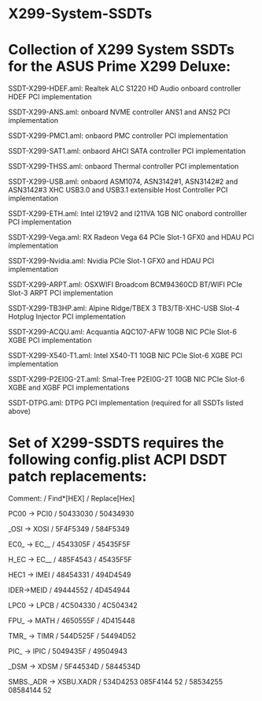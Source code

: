 # X299-System-SSDTs

# Collection of X299 System SSDTs for the ASUS Prime X299 Deluxe:

SSDT-X299-HDEF.aml: Realtek ALC S1220 HD Audio onboard controller HDEF PCI implementation

SSDT-X299-ANS.aml: onboard NVME controller ANS1 and ANS2 PCI implementation

SSDT-X299-PMC1.aml: onbaord PMC controller PCI implementation

SSDT-X299-SAT1.aml: onbaord AHCI SATA controller PCI implementation

SSDT-X299-THSS.aml: onbaord Thermal controller PCI implementation

SSDT-X299-USB.aml: onbaord ASM1074, ASN3142#1, ASN3142#2 and ASN3142#3 XHC USB3.0 and USB3.1 extensible Host Controller PCI implementation 

SSDT-X299-ETH.aml: Intel I219V2 and I211VA 1GB NIC onabord controlller PCI implementation 

SSDT-X299-Vega.aml: RX Radeon Vega 64 PCIe Slot-1 GFX0 and HDAU PCI implementation

SSDT-X299-Nvidia.aml: Nvidia PCIe Slot-1 GFX0 and HDAU PCI implementation

SSDT-X299-ARPT.aml: OSXWIFI Broadcom BCM94360CD BT/WIFI PCIe Slot-3 ARPT PCI implementation

SSDT-X299-TB3HP.aml: Alpine Ridge/TBEX 3 TB3/TB-XHC-USB Slot-4 Hotplug Injector PCI implementation 

SSDT-X299-ACQU.aml: Acquantia AQC107-AFW 10GB NIC PCIe Slot-6 XGBE PCI implementation

SSDT-X299-X540-T1.aml: Intel X540-T1 10GB NIC PCIe Slot-6 XGBE PCI implementation

SSDT-X299-P2EI0G-2T.aml: Smal-Tree P2EI0G-2T 10GB NIC PCIe Slot-6 XGBE and XGBF PCI implementations

SSDT-DTPG.aml: DTPG PCI implementation (required for all SSDTs listed above)

# Set of X299-SSDTS requires the following config.plist ACPI DSDT patch replacements:

Comment:   /    Find*[HEX]  /  Replace[Hex]

PC00 -> PCI0  / 50433030   /   50434930

_OSI -> XOSI /  5F4F5349   /   584F5349

EC0_ -> EC__ /  4543305F   /   45435F5F

H_EC -> EC__ /  485F4543   /   45435F5F

HEC1 -> IMEI /  48454331   /   494D4549

IDER->MEID  /   49444552   /   4D454944

LPC0 -> LPCB  / 4C504330   /   4C504342

FPU_ -> MATH  / 4650555F   /   4D415448

TMR_ -> TIMR  / 544D525F   /   54494D52

PIC_ -> IPIC  / 5049435F   /   49504943

_DSM -> XDSM  / 5F44534D   /   5844534D

SMBS._ADR -> XSBU.XADR  /  534D4253 085F4144 52   /   58534255 08584144 52
